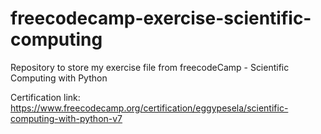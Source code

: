 # freecodecamp-exercise-scientific-computing

Repository to store my exercise file from freecodeCamp - Scientific Computing with Python

Certification link: https://www.freecodecamp.org/certification/eggypesela/scientific-computing-with-python-v7

